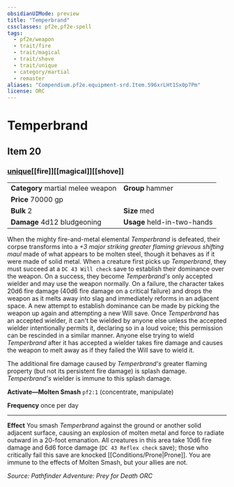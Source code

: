 ```yaml
---
obsidianUIMode: preview
title: "Temperbrand"
cssclasses: pf2e,pf2e-spell
tags:
  - pf2e/weapon
  - trait/fire
  - trait/magical
  - trait/shove
  - trait/unique
  - category/martial
  - remaster
aliases: "Compendium.pf2e.equipment-srd.Item.596xrLHt1Sx0p7Pm"
license: ORC
---
```

# Temperbrand
## Item 20
### [unique](unique "Unique Rarity Trait")[[fire]][[magical]][[shove]]

|  |  |
| -- | -- |
| **Category** martial melee weapon | **Group** hammer |
| **Price** 70000 gp |  |
| **Bulk** 2 | **Size** med |
| **Damage** 4d12 bludgeoning  | **Usage** held-in-two-hands |



When the mighty fire-and-metal elemental _Temperbrand_ is defeated, their corpse transforms into a _+3 major striking greater flaming grievous shifting maul_ made of what appears to be molten steel, though it behaves as if it were made of solid metal. When a creature first picks up _Temperbrand_, they must succeed at a `DC 43 Will check` save to establish their dominance over the weapon. On a success, they become _Temperbrand's_ only accepted wielder and may use the weapon normally. On a failure, the character takes 20d6 fire damage (40d6 fire damage on a critical failure) and drops the weapon as it melts away into slag and immediately reforms in an adjacent space. A new attempt to establish dominance can be made by picking the weapon up again and attempting a new Will save. Once _Temperbrand_ has an accepted wielder, it can't be wielded by anyone else unless the accepted wielder intentionally permits it, declaring so in a loud voice; this permission can be rescinded in a similar manner. Anyone else trying to wield _Temperbrand_ after it has accepted a wielder takes fire damage and causes the weapon to melt away as if they failed the Will save to wield it.

The additional fire damage caused by _Temperbrand's_ greater flaming property (but not its persistent fire damage) is splash damage. _Temperbrand's_ wielder is immune to this splash damage.

**Activate—Molten Smash** `pf2:1` (concentrate, manipulate)

**Frequency** once per day

* * *

**Effect** You smash _Temperbrand_ against the ground or another solid adjacent surface, causing an explosion of molten metal and force to radiate outward in a 20-foot emanation. All creatures in this area take 10d6 fire damage and 6d6 force damage (`DC 43 Reflex check` save); those who critically fail this save are knocked [[Conditions/Prone|Prone]]. You are immune to the effects of Molten Smash, but your allies are not.

*Source: Pathfinder Adventure: Prey for Death*
*ORC*